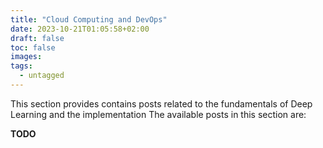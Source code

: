```yaml
---
title: "Cloud Computing and DevOps"
date: 2023-10-21T01:05:58+02:00
draft: false
toc: false
images:
tags:
  - untagged
---
```


This section provides contains posts related to the fundamentals of Deep Learning and the implementation 
The available posts in this section are:

**TODO**